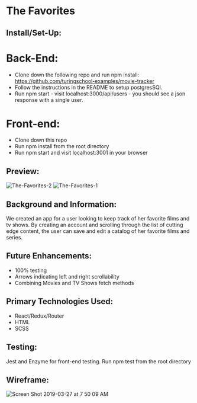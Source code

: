 # The Favorites 

## Install/Set-Up:

# Back-End:
- Clone down the following repo and run npm install: https://github.com/turingschool-examples/movie-tracker
- Follow the instructions in the README to setup postgresSQl.
- Run npm start - visit localhost:3000/api/users - you should see a json response with a single user.

# Front-end:
- Clone down this repo
- Run npm install from the root directory
- Run npm start and visit localhost:3001 in your browser

## Preview: 
![The-Favorites-2](https://user-images.githubusercontent.com/20582868/55050465-7b523b00-5016-11e9-925b-36d2c7c63b6e.gif)
![The-Favorites-1](https://user-images.githubusercontent.com/20582868/55050436-46de7f00-5016-11e9-9841-824504c36cab.gif)

## Background and Information:
We created an app for a user looking to keep track of her favorite films and tv shows. By creating an account and scrolling through the list of cutting edge content, the user can save and edit a catalog of her favorite films and series.

## Future Enhancements:
- 100% testing
- Arrows indicating left and right scrollability
- Combining Movies and TV Shows fetch methods

## Primary Technologies Used:
- React/Redux/Router
- HTML
- SCSS

## Testing:
Jest and Enzyme for front-end testing.
Run npm test from the root directory


## Wireframe:
![Screen Shot 2019-03-27 at 7 50 09 AM](https://user-images.githubusercontent.com/34728115/55081211-0a863f80-5065-11e9-8ea4-e5794c04fa15.png)
